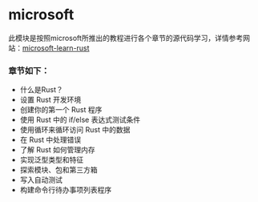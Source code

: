 # microsoft

此模块是按照microsoft所推出的教程进行各个章节的源代码学习，详情参考网站：[microsoft-learn-rust](https://docs.microsoft.com/zh-cn/learn/paths/rust-first-steps/) 

### 章节如下：

* 什么是Rust？
* 设置 Rust 开发环境
* 创建你的第一个 Rust 程序
* 使用 Rust 中的 if/else 表达式测试条件
* 使用循环来循环访问 Rust 中的数据
* 在 Rust 中处理错误
* 了解 Rust 如何管理内存
* 实现泛型类型和特征
* 探索模块、包和第三方箱
* 写入自动测试
* 构建命令行待办事项列表程序
